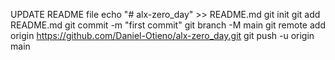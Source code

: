 UPDATE README file
echo "# alx-zero_day" >> README.md
git init
git add README.md
git commit -m "first commit"
git branch -M main
git remote add origin https://github.com/Daniel-Otieno/alx-zero_day.git
git push -u origin main
